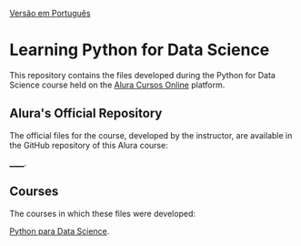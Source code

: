 [Versão em Português](README.md)

# Learning Python for Data Science

This repository contains the files developed during the Python for Data Science course held on the [Alura Cursos Online](https://alura.com.br) platform.

## Alura's Official Repository

The official files for the course, developed by the instructor, are available in the GitHub repository of this Alura course:

[____](____).

## Courses

The courses in which these files were developed:

[Python para Data Science](https://cursos.alura.com.br/course/python-intro).